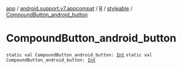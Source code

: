 [app](../../../index.md) / [android.support.v7.appcompat](../../index.md) / [R](../index.md) / [styleable](index.md) / [CompoundButton_android_button](.)

# CompoundButton_android_button

`static val CompoundButton_android_button: `[`Int`](https://kotlinlang.org/api/latest/jvm/stdlib/kotlin/-int/index.html)
`static val CompoundButton_android_button: `[`Int`](https://kotlinlang.org/api/latest/jvm/stdlib/kotlin/-int/index.html)